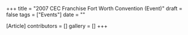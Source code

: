 +++
title = "2007 CEC Franchise Fort Worth Convention (Event)"
draft = false
tags = ["Events"]
date = ""

[Article]
contributors = []
gallery = []
+++